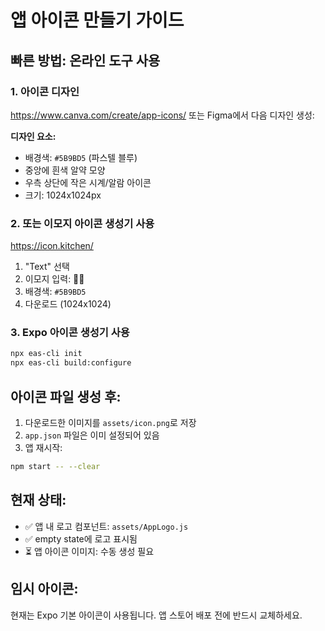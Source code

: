 # 앱 아이콘 만들기 가이드

## 빠른 방법: 온라인 도구 사용

### 1. 아이콘 디자인
https://www.canva.com/create/app-icons/ 또는 Figma에서 다음 디자인 생성:

**디자인 요소:**
- 배경색: `#5B9BD5` (파스텔 블루)
- 중앙에 흰색 알약 모양
- 우측 상단에 작은 시계/알람 아이콘
- 크기: 1024x1024px

### 2. 또는 이모지 아이콘 생성기 사용
https://icon.kitchen/

1. "Text" 선택
2. 이모지 입력: 💊⏰
3. 배경색: `#5B9BD5`
4. 다운로드 (1024x1024)

### 3. Expo 아이콘 생성기 사용
```bash
npx eas-cli init
npx eas-cli build:configure
```

## 아이콘 파일 생성 후:

1. 다운로드한 이미지를 `assets/icon.png`로 저장
2. `app.json` 파일은 이미 설정되어 있음
3. 앱 재시작:
```bash
npm start -- --clear
```

## 현재 상태:
- ✅ 앱 내 로고 컴포넌트: `assets/AppLogo.js`
- ✅ empty state에 로고 표시됨
- ⏳ 앱 아이콘 이미지: 수동 생성 필요

## 임시 아이콘:
현재는 Expo 기본 아이콘이 사용됩니다.
앱 스토어 배포 전에 반드시 교체하세요.
